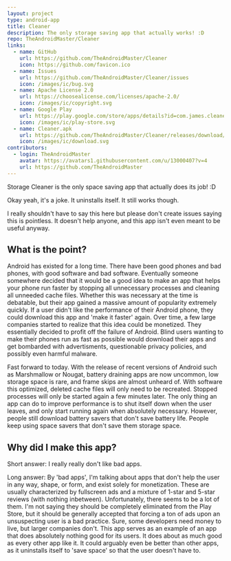 ```yaml
---
layout: project
type: android-app
title: Cleaner
description: The only storage saving app that actually works! :D
repo: TheAndroidMaster/Cleaner
links:
  - name: GitHub
    url: https://github.com/TheAndroidMaster/Cleaner
    icon: https://github.com/favicon.ico
  - name: Issues
    url: https://github.com/TheAndroidMaster/Cleaner/issues
    icon: /images/ic/bug.svg
  - name: Apache License 2.0
    url: https://choosealicense.com/licenses/apache-2.0/
    icon: /images/ic/copyright.svg
  - name: Google Play
    url: https://play.google.com/store/apps/details?id=com.james.cleaner
    icon: /images/ic/play-store.svg
  - name: Cleaner.apk
    url: https://github.com/TheAndroidMaster/Cleaner/releases/download/v1.2/Cleaner.apk
    icon: /images/ic/download.svg
contributors:
  - login: TheAndroidMaster
    avatar: https://avatars1.githubusercontent.com/u/13000407?v=4
    url: https://github.com/TheAndroidMaster
---
```


Storage Cleaner is the only space saving app that actually does its job! :D

Okay yeah, it's a joke. It uninstalls itself. It still works though.

I really shouldn't have to say this here but please don't create issues saying this is pointless. It doesn't help anyone, and this app isn't even meant to be useful anyway.

## What is the point?
Android has existed for a long time. There have been good phones and bad phones, with good software and bad software. Eventually someone somewhere decided that it would be a good idea to make an app that helps your phone run faster by stopping all unnecessary processes and cleaning all unneeded cache files. Whether this was necessary at the time is debatable, but their app gained a massive amount of popularity extremely quickly. If a user didn't like the performance of their Android phone, they could download this app and 'make it faster' again. Over time, a few large companies started to realize that this idea could be monetized. They essentially decided to profit off the failure of Android. Blind users wanting to make their phones run as fast as possible would download their apps and get bombarded with advertisments, questionable privacy policies, and possibly even harmful malware.

Fast forward to today. With the release of recent versions of Android such as Marshmallow or Nougat, battery draining apps are now uncommon, low storage space is rare, and frame skips are almost unheard of. With software this optimized, deleted cache files will only need to be recreated. Stopped processes will only be started again a few minutes later. The only thing an app can do to improve performance is to shut itself down when the user leaves, and only start running again when absolutely necessary. However, people still download battery savers that don't save battery life. People keep using space savers that don't save them storage space.

## Why did I make this app?
Short answer: I really really don't like bad apps. 

Long answer: By 'bad apps', I'm talking about apps that don't help the user in any way, shape, or form, and exist solely for monetization. These are usually characterized by fullscreen ads and a mixture of 1-star and 5-star reviews (with nothing inbetween). Unfortunately, there seems to be a lot of them. I'm not saying they should be completely eliminated from the Play Store, but it should be generally accepted that forcing a ton of ads upon an unsuspecting user is a bad practice. Sure, some developers need money to live, but larger companies don't. This app serves as an example of an app that does absolutely nothing good for its users. It does about as much good as every other app like it. It could arguably even be better than other apps, as it uninstalls itself to 'save space' so that the user doesn't have to.
